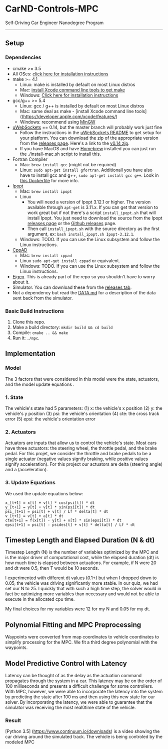 # CarND-Controls-MPC
Self-Driving Car Engineer Nanodegree Program

---
## Setup

### Dependencies

* cmake >= 3.5
 * All OSes: [click here for installation instructions](https://cmake.org/install/)
* make >= 4.1
  * Linux: make is installed by default on most Linux distros
  * Mac: [install Xcode command line tools to get make](https://developer.apple.com/xcode/features/)
  * Windows: [Click here for installation instructions](http://gnuwin32.sourceforge.net/packages/make.htm)
* gcc/g++ >= 5.4
  * Linux: gcc / g++ is installed by default on most Linux distros
  * Mac: same deal as make - [install Xcode command line tools]((https://developer.apple.com/xcode/features/)
  * Windows: recommend using [MinGW](http://www.mingw.org/)
* [uWebSockets](https://github.com/uWebSockets/uWebSockets) == 0.14, but the master branch will probably work just fine
  * Follow the instructions in the [uWebSockets README](https://github.com/uWebSockets/uWebSockets/blob/master/README.md) to get setup for your platform. You can download the zip of the appropriate version from the [releases page](https://github.com/uWebSockets/uWebSockets/releases). Here's a link to the [v0.14 zip](https://github.com/uWebSockets/uWebSockets/archive/v0.14.0.zip).
  * If you have MacOS and have [Homebrew](https://brew.sh/) installed you can just run the ./install-mac.sh script to install this.
* Fortran Compiler
  * Mac: `brew install gcc` (might not be required)
  * Linux: `sudo apt-get install gfortran`. Additionall you have also have to install gcc and g++, `sudo apt-get install gcc g++`. Look in [this Dockerfile](https://github.com/udacity/CarND-MPC-Quizzes/blob/master/Dockerfile) for more info.
* [Ipopt](https://projects.coin-or.org/Ipopt)
  * Mac: `brew install ipopt`
  * Linux
    * You will need a version of Ipopt 3.12.1 or higher. The version available through `apt-get` is 3.11.x. If you can get that version to work great but if not there's a script `install_ipopt.sh` that will install Ipopt. You just need to download the source from the Ipopt [releases page](https://www.coin-or.org/download/source/Ipopt/) or the [Github releases](https://github.com/coin-or/Ipopt/releases) page.
    * Then call `install_ipopt.sh` with the source directory as the first argument, ex: `bash install_ipopt.sh Ipopt-3.12.1`. 
  * Windows: TODO. If you can use the Linux subsystem and follow the Linux instructions.
* [CppAD](https://www.coin-or.org/CppAD/)
  * Mac: `brew install cppad`
  * Linux `sudo apt-get install cppad` or equivalent.
  * Windows: TODO. If you can use the Linux subsystem and follow the Linux instructions.
* [Eigen](http://eigen.tuxfamily.org/index.php?title=Main_Page). This is already part of the repo so you shouldn't have to worry about it.
* Simulator. You can download these from the [releases tab](https://github.com/udacity/CarND-MPC-Project/releases).
* Not a dependency but read the [DATA.md](./DATA.md) for a description of the data sent back from the simulator.


### Basic Build Instructions


1. Clone this repo.
2. Make a build directory: `mkdir build && cd build`
3. Compile: `cmake .. && make`
4. Run it: `./mpc`.

## Implementation

### Model

The 3 factors that were considered in this model were the state, actuators, and the model update equations . 

### 1. State

The vehicle's state had 5 parameters:
(1) x: the vehicle's x position
(2) y: the vehicle's y position
(3) psi: the vehicle's orientation
(4) cte: the cross track error
(5) epsi: the vehicle's orientation error

### 2. Actuators

Actuators are inputs that allow us to control the vehicle's state. Most cars have three actuators: the steering wheel, the throttle pedal, and the brake pedal. For this projet, we consider the throttle and brake pedals to be a single actuator (negative values signify braking, while positive values signify acceleration). For this project our actuators are delta (steering angle) and a (acceleration).

### 3. Update Equations

We used the update equations below:
```
x_[t+1] = x[t] + v[t] * cos(psi[t]) * dt
y_[t+1] = y[t] + v[t] * sin(psi[t]) * dt
psi_[t+1] = psi[t] + v[t] / Lf * delta[t] * dt
v_[t+1] = v[t] + a[t] * dt
cte[t+1] = f(x[t]) - y[t] + v[t] * sin(epsi[t]) * dt
epsi[t+1] = psi[t] - psides[t] + v[t] * delta[t] / Lf * dt
```


## Timestep Length and Elapsed Duration (N & dt)

Timestep Length (N) is the number of variables optimized by the MPC and is the major driver of computational cost, while the elapsed duration (dt) is how much time is elapsed between actuations. For example, if N were 20 and dt were 0.5, then T would be 10 seconds.

I experimented with different dt values (0.1+) but when I dropped down to 0.05, the vehicle was driving significantly more stable. In our quiz, we had set our N to 25. I quickly that with such a high time step, the solver would in fact be optimizing more variables than necessary and would not be able to execute in the allocated cpu time. 

My final choices for my variables were 12 for my N and 0.05 for my dt.

## Polynomial Fitting and MPC Preprocessing

Waypoints were converted from map coordinates to vehicle coordinates to simplify processing for the MPC. We fit a third degree polynomial with the waypoints.

## Model Predictive Control with Latency

Latency can be thought of as the delay as the actuation command propagates through the system in a car. This latency may be on the order of 100 milliseconds and presents a difficult challenge for some controllers. With MPC, however, we were able to incorporate the latency into the system by predicting the state after 100 ms and then using this new state for our solver. By incorporating the latency, we were able to guarantee that the simulator was receiving the most real0time state of the vehicle. 

### Result
[Python 3.5] (https://www.continuum.io/downloads) is a video showing the car driving around the simulated track. The vehicle is being controled by the modeled MPC
